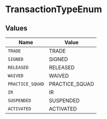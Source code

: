# TransactionTypeEnum


## Values

| Name             | Value            |
| ---------------- | ---------------- |
| `TRADE`          | TRADE            |
| `SIGNED`         | SIGNED           |
| `RELEASED`       | RELEASED         |
| `WAIVED`         | WAIVED           |
| `PRACTICE_SQUAD` | PRACTICE_SQUAD   |
| `IR`             | IR               |
| `SUSPENDED`      | SUSPENDED        |
| `ACTIVATED`      | ACTIVATED        |